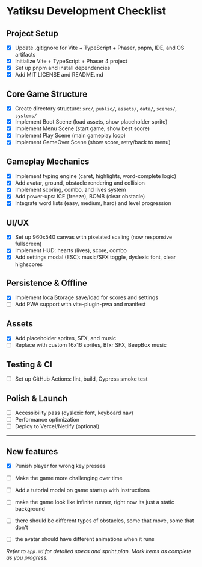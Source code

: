 # Yatiksu Development Checklist

## Project Setup
- [x] Update .gitignore for Vite + TypeScript + Phaser, pnpm, IDE, and OS artifacts
- [x] Initialize Vite + TypeScript + Phaser 4 project
- [x] Set up pnpm and install dependencies
- [x] Add MIT LICENSE and README.md

## Core Game Structure
- [x] Create directory structure: `src/`, `public/`, `assets/`, `data/`, `scenes/`, `systems/`
- [x] Implement Boot Scene (load assets, show placeholder sprite)
- [x] Implement Menu Scene (start game, show best score)
- [x] Implement Play Scene (main gameplay loop)
- [x] Implement GameOver Scene (show score, retry/back to menu)

## Gameplay Mechanics
- [x] Implement typing engine (caret, highlights, word-complete logic)
- [x] Add avatar, ground, obstacle rendering and collision
- [x] Implement scoring, combo, and lives system
- [x] Add power-ups: ICE (freeze), BOMB (clear obstacle)
- [x] Integrate word lists (easy, medium, hard) and level progression

## UI/UX
- [x] Set up 960x540 canvas with pixelated scaling (now responsive fullscreen)
- [x] Implement HUD: hearts (lives), score, combo
- [x] Add settings modal (ESC): music/SFX toggle, dyslexic font, clear highscores

## Persistence & Offline
- [x] Implement localStorage save/load for scores and settings
- [ ] Add PWA support with vite-plugin-pwa and manifest

## Assets
- [x] Add placeholder sprites, SFX, and music
- [ ] Replace with custom 16x16 sprites, Bfxr SFX, BeepBox music

## Testing & CI
- [ ] Set up GitHub Actions: lint, build, Cypress smoke test

## Polish & Launch
- [ ] Accessibility pass (dyslexic font, keyboard nav)
- [ ] Performance optimization
- [ ] Deploy to Vercel/Netlify (optional)

---
## New features
- [x] Punish player for wrong key presses
- [ ] Make the game more challenging over time
- [ ] Add a tutorial modal on game startup with instructions
- [ ] make the game look like infinite runner, right now its just a static background
- [ ] there should be different types of obstacles, some that move, some that don't
- [ ] the avatar should have different animations when it runs



*Refer to `app.md` for detailed specs and sprint plan. Mark items as complete as you progress.* 